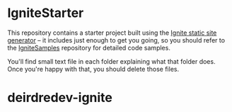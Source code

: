 # IgniteStarter

This repository contains a starter project built using the [Ignite static site generator](https://github.com/twostraws/Ignite) – it includes just enough to get you going, so you should refer to the [IgniteSamples](https://github.com/twostraws/IgniteSamples) repository for detailed code samples.

You'll find small text file in each folder explaining what that folder does. Once you're happy with that, you should delete those files.
# deirdredev-ignite
